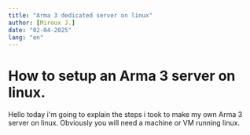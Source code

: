 ```yaml
---
title: "Arma 3 dedicated server on linux"
author: [Miroux J.]
date: "02-04-2025"
lang: "en"
---
```


# How to setup an Arma 3 server on linux.

Hello today i'm going to explain the steps i took to make my own Arma 3 server on linux.
Obviously you will need a machine or VM running linux.